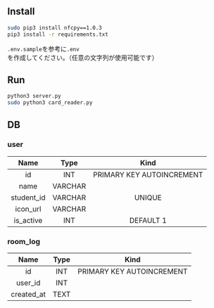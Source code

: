 ## Install

```sh
sudo pip3 install nfcpy==1.0.3
pip3 install -r requirements.txt
```

`.env.sample`を参考に`.env`を作成してください。（任意の文字列が使用可能です）

## Run

```sh
python3 server.py
sudo python3 card_reader.py
```

## DB

### user

Name | Type | Kind
:-: | :-: | :-:
id | INT | PRIMARY KEY AUTOINCREMENT
name | VARCHAR | 
student_id | VARCHAR | UNIQUE
icon_url | VARCHAR | 
is_active | INT | DEFAULT 1

### room_log

Name | Type | Kind
:-: | :-: | :-:
id | INT | PRIMARY KEY AUTOINCREMENT
user_id | INT | 
created_at | TEXT |